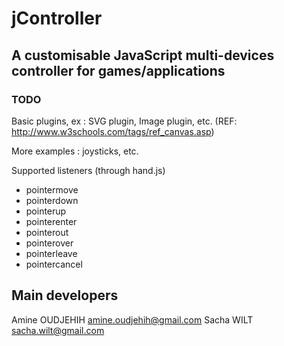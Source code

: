 # jController

## A customisable JavaScript multi-devices controller for games/applications

### TODO

Basic plugins, ex : SVG plugin, Image plugin, etc.
(REF: http://www.w3schools.com/tags/ref_canvas.asp)

More examples : joysticks, etc.

Supported listeners (through hand.js)
- pointermove
- pointerdown
- pointerup
- pointerenter
- pointerout
- pointerover
- pointerleave
- pointercancel

## Main developers

Amine OUDJEHIH <amine.oudjehih@gmail.com>
Sacha WILT <sacha.wilt@gmail.com>

